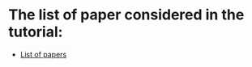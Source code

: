 # The list of paper considered in the tutorial:

- [List of papers](https://github.com/athenarc/cpu-gpu/blob/main/list-papers/papers-gpucpu.pdf)
